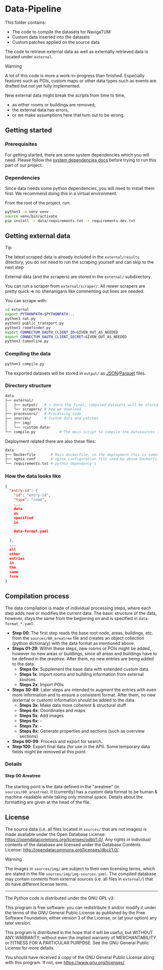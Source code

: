 # Data-Pipeline

This folder contains:

- The code to compile the datasets for NavigaTUM
- Custom data inserted into the datasets
- Custom patches applied on the source data

The code to retrieve external data as well as externally retrieved data is located under `external`.

> [!WARNING]
> A lot of this code is more a work-in-progress than finished.
> Especially features such as POIs, custom maps or other data types such as events are drafted but not yet fully implemented.
>
> New external data might break the scripts from time to time,
> - as either rooms or buildings are removed,
> - the external data has errors,
> - or we make assumptions here that turn out to be wrong.

## Getting started

### Prerequisites

For getting started, there are some system dependencies which you will need.
Please follow the [system dependencies docs](/resources/documentation/Dependencies.md) before trying to run this part of
our project.

### Dependencies

Since data needs some python dependencies, you will need to install them first.
We recommend doing this in a virtual environment.

From the root of the project, run:

```bash
python3 -m venv venv
source venv/bin/activate
pip install -r data/requirements.txt -r requirements-dev.txt
```

## Getting external data

> [!TIP]
> The latest scraped data is already included in the `external/results` directory,
> you do not need to run the scraping yourself and can skip to the next step

External data (and the scrapers) are stored in the `external/` subdirectory.

You can run a scraper from `external/scraper/`.
All newer scrapers are pretty quick => no shenanigans like commenting out lines are needed.

You can scrape with:

```bash
cd external
export PYTHONPATH=$PYTHONPATH:..
python3 nat.py
python3 public_transport.py
python3 roomfinder.py
export CONNECTUM_OAUTH_CLIENT_ID=GIVEN_OUT_AS_NEEDED
export CONNECTUM_OAUTH_CLIENT_SECRET=GIVEN_OUT_AS_NEEDED
python3 tumonline.py
```

### Compiling the data

```bash
python3 compile.py
```

The exported datasets will be stored in `output/`
as [JSON](https://www.json.org/json-de.html)/[Parquet](https://wikipedia.org/wiki/Apache_Parquet) files.

### Directory structure

```bash
data
├── external/
│   ├── output/   # 🠔 Here the final, compiled datasets will be stored
│   └── scrapers/ # how we download
├── processors/   # Processing code
├── sources/      # Custom data and patches
│   ├── img/
│   └── <custom data>
└── compile.py           # The main script to compile the datasources into our data representation
```

Deployment related there are also these files:

```bash
data
├── Dockerfile       # Main dockerfile, in the deployment this is sometimes called the cdn
├── ngnix.conf       # nginx configuration file used by above Dockerfile
└── requirements.txt # python dependency's
```

### How the data looks like

```json
{
  "entry-id": {
    "id": "entry-id",
    "type": "room",
    ...
    data
    as
    specified
    in
    `
    data-format.yaml
    `
  },
  ...
  all
  other
  entries
  in
  the
  same
  form
}
```

## Compilation process

The data compilation is made of individual processing steps, where each step adds new or modifies the current data. The
basic structure of the data, however, stays the same from the beginning on and is specified in `data-format_*.yaml`.

- **Step 00**: The first step reads the base root node, areas, buildings, etc. from the
  `sources/00_areatree` file and creates an object collection (python dictionary)
  with the data format as mentioned above.
- **Steps 01-29**: Within these steps, new rooms or POIs might be added, however no
  new areas or buildings, since all areas and buildings have to be defined in the
  _areatree_. After them, no new entries are being added to the data.
    - **Steps 0x**: Supplement the base data with extended custom data.
    - **Steps 1x**: Import rooms and building information from external sources
    - **Steps 2x**: Import POIs
- **Steps 30-89**: Later steps are intended to augment the entries with even more
  information and to ensure a consistent format. After them, no new (external or custom)
  information should be added to the data.
    - **Steps 3x**: Make data more coherent & structural stuff
    - **Steps 4x**: Coordinates and maps
    - **Steps 5x**: Add images
    - **Steps 6x**: -
    - **Steps 7x**: -
    - **Steps 8x**: Generate properties and sections (such as overview sections)
- **Steps 90-99**: Process and export for search.
- **Step 100**: Export final data (for use in the API). Some temporary data fields might be removed at this point.

### Details

#### Step 00 Areatree

The starting point is the data defined in the "areatree" (in `sources/00_areatree`).
It (currently) has a custom data format to be human & machine-readable while taking only minimal space.
Details about the formatting are given at the head of the file.

## License

The source data (i.e. all files located in `sources/` that are not images) is made available under the Open Database
License: <https://opendatacommons.org/licenses/odbl/1.0/>.
Any rights in individual contents of the database are licensed under the Database Contents
License: <http://opendatacommons.org/licenses/dbcl/1.0/>.

> [!WARNING]
> The images in `sources/img/` are subject to their own licensing terms, which are stated in the
> file `sources/img/img-sources.yaml`.
> The compiled database may contain contents from external sources (i.e. all files in `external/`) that do have
> different license terms.

---

The Python code is distributed under the GNU GPL v3:

This program is free software: you can redistribute it and/or modify
it under the terms of the GNU General Public License as published by
the Free Software Foundation, either version 3 of the License, or
(at your option) any later version.

This program is distributed in the hope that it will be useful,
but WITHOUT ANY WARRANTY; without even the implied warranty of
MERCHANTABILITY or FITNESS FOR A PARTICULAR PURPOSE. See the
GNU General Public License for more details.

You should have received a copy of the GNU General Public License
along with this program. If not, see <https://www.gnu.org/licenses/>.
